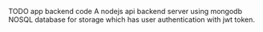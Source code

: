 TODO app backend code A nodejs api backend server using mongodb NOSQL database for storage which has user authentication with jwt token.
